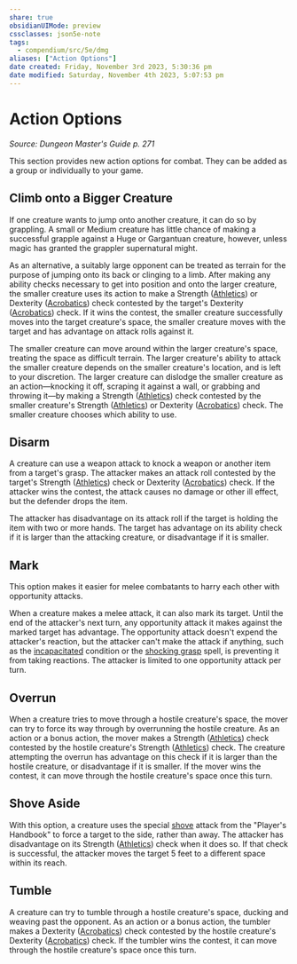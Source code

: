 ```yaml
---
share: true
obsidianUIMode: preview
cssclasses: json5e-note
tags:
  - compendium/src/5e/dmg
aliases: ["Action Options"]
date created: Friday, November 3rd 2023, 5:30:36 pm
date modified: Saturday, November 4th 2023, 5:07:53 pm
---
```

# Action Options
*Source: Dungeon Master's Guide p. 271* 

This section provides new action options for combat. They can be added as a group or individually to your game.

## Climb onto a Bigger Creature

If one creature wants to jump onto another creature, it can do so by grappling. A small or Medium creature has little chance of making a successful grapple against a Huge or Gargantuan creature, however, unless magic has granted the grappler supernatural might.

As an alternative, a suitably large opponent can be treated as terrain for the purpose of jumping onto its back or clinging to a limb. After making any ability checks necessary to get into position and onto the larger creature, the smaller creature uses its action to make a Strength ([Athletics](../skills.md##Athletics)) or Dexterity ([Acrobatics](../skills.md##Acrobatics)) check contested by the target's Dexterity ([Acrobatics](../skills.md.md###Acrobatics)) check. If it wins the contest, the smaller creature successfully moves into the target creature's space, the smaller creature moves with the target and has advantage on attack rolls against it.

The smaller creature can move around within the larger creature's space, treating the space as difficult terrain. The larger creature's ability to attack the smaller creature depends on the smaller creature's location, and is left to your discretion. The larger creature can dislodge the smaller creature as an action—knocking it off, scraping it against a wall, or grabbing and throwing it—by making a Strength ([Athletics](../skills.md##Athletics)) check contested by the smaller creature's Strength ([Athletics](../skills.md##Athletics)) or Dexterity ([Acrobatics](../skills.md##Acrobatics)) check. The smaller creature chooses which ability to use.

## Disarm

A creature can use a weapon attack to knock a weapon or another item from a target's grasp. The attacker makes an attack roll contested by the target's Strength ([Athletics](../skills.md##Athletics)) check or Dexterity ([Acrobatics](../skills.md.md###Acrobatics)) check. If the attacker wins the contest, the attack causes no damage or other ill effect, but the defender drops the item.

The attacker has disadvantage on its attack roll if the target is holding the item with two or more hands. The target has advantage on its ability check if it is larger than the attacking creature, or disadvantage if it is smaller.

## Mark

This option makes it easier for melee combatants to harry each other with opportunity attacks.

When a creature makes a melee attack, it can also mark its target. Until the end of the attacker's next turn, any opportunity attack it makes against the marked target has advantage. The opportunity attack doesn't expend the attacker's reaction, but the attacker can't make the attack if anything, such as the [incapacitated](../conditions.md##incapacitated) condition or the [shocking grasp](../../../../shocking-grasp.md) spell, is preventing it from taking reactions. The attacker is limited to one opportunity attack per turn.

## Overrun

When a creature tries to move through a hostile creature's space, the mover can try to force its way through by overrunning the hostile creature. As an action or a bonus action, the mover makes a Strength ([Athletics](../skills.md##Athletics)) check contested by the hostile creature's Strength ([Athletics](../skills.md##Athletics)) check. The creature attempting the overrun has advantage on this check if it is larger than the hostile creature, or disadvantage if it is smaller. If the mover wins the contest, it can move through the hostile creature's space once this turn.

## Shove Aside

With this option, a creature uses the special [shove](../actions.md##shove) attack from the "Player's Handbook" to force a target to the side, rather than away. The attacker has disadvantage on its Strength ([Athletics](../skills.md##Athletics)) check when it does so. If that check is successful, the attacker moves the target 5 feet to a different space within its reach.

## Tumble

A creature can try to tumble through a hostile creature's space, ducking and weaving past the opponent. As an action or a bonus action, the tumbler makes a Dexterity ([Acrobatics](../skills.md.md###Acrobatics)) check contested by the hostile creature's Dexterity ([Acrobatics](../skills.md.md###Acrobatics)) check. If the tumbler wins the contest, it can move through the hostile creature's space once this turn.